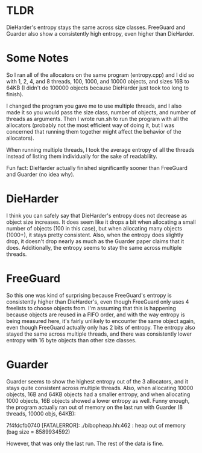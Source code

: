 # TLDR
DieHarder's entropy stays the same across size classes. FreeGuard and Guarder also show a consistently high entropy, even higher than DieHarder.

# Some Notes
So I ran all of the allocators on the same program (entropy.cpp) and I did so with 1, 2, 4, and 8 threads, 100, 1000, and 10000 objects, and sizes 16B to 64KB (I didn't do 100000 objects because DieHarder just took too long to finish).

I changed the program you gave me to use multiple threads, and I also made it so you would pass the size class, number of objects, and number of threads as arguments. Then I wrote run.sh to run the program with all the allocators (probably not the most efficient way of doing it, but I was concerned that running them together might affect the behavior of the allocators).

When running multiple threads, I took the average entropy of all the threads instead of listing them individually for the sake of readability.

Fun fact: DieHarder actually finished significantly sooner than FreeGuard and Guarder (no idea why).

# DieHarder
I think you can safely say that DieHarder's entropy does not decrease as object size increases. It does seem like it drops a bit when allocating a small number of objects (100 in this case), but when allocating many objects (1000+), it stays pretty consistent. Also, when the entropy does slightly drop, it doesn't drop nearly as much as the Guarder paper claims that it does. Additionally, the entropy seems to stay the same across multiple threads.

# FreeGuard
So this one was kind of surprising because FreeGuard's entropy is consistently higher than DieHarder's, even though FreeGuard only uses 4 freelists to choose objects from. I'm assuming that this is happening because objects are reused in a FIFO order, and with the way entropy is being measured here, it's fairly unlikely to encounter the same object again, even though FreeGuard actually only has 2 bits of entropy. The entropy also stayed the same across multiple threads, and there was consistently lower entropy with 16 byte objects than other size classes.

# Guarder
Guarder seems to show the highest entropy out of the 3 allocators, and it stays quite consistent across multiple threads. Also, when allocating 10000 objects, 16B and 64KB objects had a smaller entropy, and when allocating 1000 objects, 16B objects showed a lower entropy as well. Funny enough, the program actually ran out of memory on the last run with Guarder (8 threads, 10000 objs, 64KB):

7f4fdcfb0740 [FATALERROR]:       ./bibopheap.hh:462 : heap out of memory (bag size = 8589934592)

However, that was only the last run. The rest of the data is fine.
